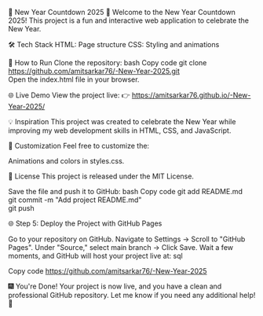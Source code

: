 🎉 New Year Countdown 2025 🎊
Welcome to the New Year Countdown 2025! This project is a fun and interactive web application to celebrate the New Year.



🛠️ Tech Stack
HTML: Page structure
CSS: Styling and animations

🚀 How to Run
Clone the repository:
bash
Copy code
git clone https://github.com/amitsarkar76/-New-Year-2025.git  
Open the index.html file in your browser.

🌐 Live Demo
View the project live:
👉 https://amitsarkar76.github.io/-New-Year-2025/



💡 Inspiration
This project was created to celebrate the New Year while improving my web development skills in HTML, CSS, and JavaScript.

🔧 Customization
Feel free to customize the:


Animations and colors in styles.css.

📜 License
This project is released under the MIT License.

Save the file and push it to GitHub:
bash
Copy code
git add README.md  
git commit -m "Add project README.md"  
git push  

🌐 Step 5: Deploy the Project with GitHub Pages

Go to your repository on GitHub.
Navigate to Settings → Scroll to "GitHub Pages".
Under "Source," select main branch → Click Save.
Wait a few moments, and GitHub will host your project live at:
sql

Copy code
https://github.com/amitsarkar76/-New-Year-2025

🎆 You're Done!
Your project is now live, and you have a clean and professional GitHub repository. Let me know if you need any additional help! 🚀
